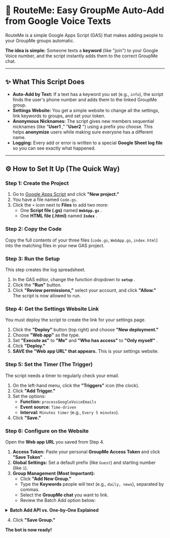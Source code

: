 # 💬 RouteMe: Easy GroupMe Auto-Add from Google Voice Texts

RouteMe is a simple Google Apps Script (GAS) that makes adding people to your GroupMe groups automatic.

**The idea is simple:** Someone texts a **keyword** (like "join") to your Google Voice number, and the script instantly adds them to the correct GroupMe chat.

---

## ✨ What This Script Does

* **Auto-Add by Text:** If a text has a keyword you set (e.g., `info`), the script finds the user's phone number and adds them to the linked GroupMe group.
* **Settings Website:** You get a simple website to change all the settings, link keywords to groups, and set your token.
* **Anonymous Nicknames:** The script gives new members sequential nicknames (like "**User1** ," "**User2** ") using a prefix you choose. This helps **anonymize** users while making sure everyone has a different name.
* **Logging:** Every add or error is written to a special **Google Sheet log file** so you can see exactly what happened.

---

## ⚙️ How to Set It Up (The Quick Way)

### Step 1: Create the Project

1. Go to [Google Apps Script](https://script.google.com/home/start) and click **"New project."**
2. You have a file named `Code.gs`.
3. Click the `+` icon next to **Files** to add two more:
   * One **Script file (.gs)** named **`WebApp.gs`** .
   * One **HTML file (.html)** named **`Index`** .

### Step 2: Copy the Code

Copy the full contents of your three files (`code.gs`, `WebApp.gs`, `index.html`) into the matching files in your new GAS project.

### Step 3: Run the Setup

This step creates the log spreadsheet.

1. In the GAS editor, change the function dropdown to **`setup`** .
2. Click the **"Run"** button.
3. Click **"Review permissions,"** select your account, and click **"Allow."** The script is now allowed to run.

### Step 4: Get the Settings Website Link

You must deploy the script to create the link for your settings page.

1. Click the **"Deploy"** button (top right) and choose **"New deployment."**
2. Choose **"Web app"** as the type.
3. Set **"Execute as"** to **"Me"** and **"Who has access"** to **"Only myself"** .
4. Click **"Deploy."**
5. **SAVE the "Web app URL" that appears.** This is your settings website.

### Step 5: Set the Timer (The Trigger)

The script needs a timer to regularly check your email.

1. On the left-hand menu, click the **"Triggers"** icon (the clock).
2. Click **"Add Trigger."**
3. Set the options:
   * **Function:** `processGoogleVoiceEmails`
   * **Event source:** `Time-driven`
   * **Interval:** `Minutes timer` (e.g., `Every 5 minutes`).
4. Click **"Save."**

### Step 6: Configure on the Website

Open the **Web app URL** you saved from Step 4.

1. **Access Token:** Paste your personal **GroupMe Access Token** and click **"Save Token"** .
2. **Global Settings:** Set a default prefix (like `Guest`) and starting number (like `1`).
3. **Group Management (Most Important):**
   * Click **"Add New Group."**
   * Type the **Keywords** people will text (e.g., `daily, news`), separated by commas.
   * Select the **GroupMe chat** you want to link.
   * Review the Batch Add option below:

<details>

<summary><strong>Batch Add API vs. One-by-One Explained</strong></summary>

This option changes how the script adds the user to GroupMe.

| **Option**                   | **How It Works**                                               | **Experience for the Group/User**                                                                                                                                       |
| ------------------------------------ | ---------------------------------------------------------------------- | ------------------------------------------------------------------------------------------------------------------------------------------------------------------------------- |
| **Checked (ON)** - *Recommended* | Adds all people at once, quietly in the background.                  | **No "User was added" system messages** in the chat. New user **won't get a notification** until someone posts a message in the group.                                      |
| **Unchecked (OFF)**               | Adds each person one at a time, with a small pause between each one. | A **system message** is posted for every new member, which can clutter the chat. New user **will** get the standard GroupMe notification that they were added to the group. |

</details>

4. Click **"Save Group."**

**The bot is now ready!**

